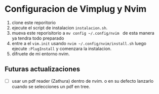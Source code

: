 # Configuracion de Vimplug y Nvim

1. clone este reporitorio
2. ejecute el script de instalacion `instalacion.sh`.
3. mueva este reporisitorio a `mv config ~/.config/nvim ` de esta manera ya tendra todo preparado
4. entre a el `vim.init` usando `nvim ~/.config/nvim/install.sh` luego ejecute `:PlugInstall` y comenzara la instalacion.
5. difruete de mi entorno nvim.

## Futuras actualizaciones

- [ ] usar un pdf reader (Zathura) dentro de nvim. o en su defecto lanzarlo cuando se selecciones un pdf en tree.

